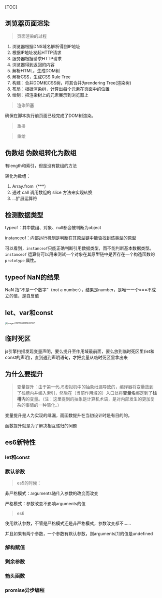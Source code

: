 [TOC]

## 浏览器页面渲染

> 页面渲染的过程

1. 浏览器根据DNS域名解析得到IP地址
2. 根据IP地址发起HTTP请求
3. 服务器根据请求HTTP请求
4. 浏览器得到返回的内容
5. 解析HTML，生成DOM树
6. 解析CSS，生成CSS Rule Tree
7. 构建：合并DOM和CSS树，将其合并为rendering Tree(渲染树)
8. 布局：根据渲染树，计算出每个元素在页面中的位置
9. 绘制：把渲染树上的元素展示到浏览器上



> 渲染阻塞

确保在脚本执行前页面已经完成了DOM树渲染。

> 重排



> 重绘

## 伪数组 伪数组转化为数组

有length和索引，但是没有数组的方法

转化为数组：

1. Array.from（***）
2. 通过 call 调用数组的 slice 方法来实现转换
3. ...扩展运算符

## 检测数据类型

typeof：其中数组、对象、null都会被判断为object

instanceof：内部运行机制是判断在其原型链中能否找到该类型的原型

可以看到，`instanceof`只能正确判断引用数据类型，而不能判断基本数据类型。`instanceof` 运算符可以用来测试一个对象在其原型链中是否存在一个构造函数的 `prototype` 属性。

## typeof NaN的结果

NaN 指“不是一个数字”（not a number），结果是number，是唯一一个===不成立的值，是自反值

## let、var和const

<img src="C:\Users\10153\AppData\Roaming\Typora\typora-user-images\image-20211201210935507.png" alt="image-20211201210935507" style="zoom:50%;" />

## 临时死区

js引擎扫描发现变量声明，要么提升至作用域最前面，要么放到临时死区里(let和const的声明)，直到遇到声明语句，才把变量从临时死区里拿出来

## 为什么要提升

> 变量提升：由于第一代JS虚拟机中的抽象纰漏导致的，编译器将变量放到了栈槽内并编入索引，然后在（当前作用域的）入口处将**变量名**绑定到了**栈槽内**的变量。（注：这里提到的抽象是计算机术语，是对内部发生的更加复杂的事情的一种简化。）

变量提升是人为实现的纰漏，而函数提升在当初设计时是有目的的。

函数提升就是为了解决相互递归的问题

## es6新特性

### let和const

### 默认参数

> es5的时候：

非严格模式：arguments随传入参数的改变而改变

严格模式：参数改变不影响arguments的值

> es6

使用默认参数，不管是严格模式还是非严格模式，参数改变都不……

并且如果有两个参数，一个参数有默认参数，则arguments[1]的值是undefined

### 解构赋值

### 剩余参数

### 箭头函数

### promise异步编程



